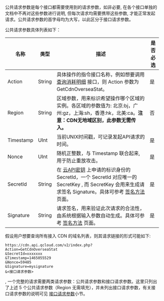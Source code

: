 
公共请求参数是每个接口都需要使用到的请求参数，如非必要, 在各个接口单独的文档中不再对这些参数进行说明, 但每次请求均需要携带这些参数, 才能正常发起请求。公共请求参数的首字母均为大写，以此区分于接口请求参数。

公共请求参数具体列表如下：

| 名称        | 类型     | 描述                                       | 是否必选   |
| --------- | ------ | ---------------------------------------- | ---- |
| Action    | String | 具体操作的指令接口名称，例如想要调用 [查询消耗明细](http://tcecqpoc.fsphere.cn/doc/api/445/6394) 接口，则 Action 参数为 GetCdnOverseaStat。             | 是    |
| Region    | String | 区域参数，用来标识希望操作哪个区域的实例。各区域的参数值为: 北京:bj，广州:gz，上海:sh，香港:hk，北美:ca。**注意：CDN无地域区别，此参数无需传入。** | 否  |
| Timestamp | UInt   | 当前UNIX时间戳，可记录发起API请求的时间。                              | 是    |
| Nonce     | UInt   | 随机正整数，与 Timestamp 联合起来, 用于防止重放攻击。        | 是    |
| SecretId  | String | 在 [云API密钥](http://console.tcecqpoc.fsphere.cn/capi) 上申请的标识身份的 SecretId，一个 SecretId 对应唯一的 SecretKey , 而 SecretKey 会用来生成请求签名 Signature。具体可参考 [签名方法](http://tcecqpoc.fsphere.cn/document/api/228/1725) 页面。 | 是    |
| Signature | String | 请求签名，用来验证此次请求的合法性，由系统根据输入参数自动生成。具体可参考 [签名方法](http://tcecqpoc.fsphere.cn/document/api/228/1725) 页面。 | 是    |

假设用户想要查询所有接入 CDN 的域名列表，则其请求链接的形式可能如下:

```
https://cdn.api.qcloud.com/v2/index.php?
Action=GetCdnOverseaStat
&SecretId=xxxxxxx
&Timestamp=1465055529
&Nonce=59485
&Signature=mysignature
&<接口请求参数>
```
,
一个完整的请求需要两类请求参数：公共请求参数和接口请求参数。这里只列出了上述 5 个公共请求参数（Region 无需填充），并未列出接口请求参数，有关接口请求参数的说明可见 [接口请求参数](http://tcecqpoc.fsphere.cn/document/api/228/5074)小节。

